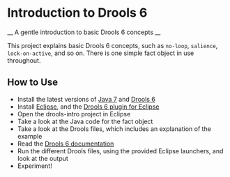 # Introduction to Drools 6
__ A gentle introduction to basic Drools 6 concepts __

This project explains basic Drools 6 concepts, such as `no-loop`, `salience`, `lock-on-active`, and so on.
There is one simple fact object in use throughout.

## How to Use

- Install the latest versions of [Java 7] and [Drools 6]
- Install [Eclipse], and the [Drools 6 plugin for Eclipse]
- Open the drools-intro project in Eclipse
- Take a look at the Java code for the fact object
- Take a look at the Drools files, which includes an explanation of the example
- Read the [Drools 6 documentation]
- Run the different Drools files, using the provided Eclipse launchers, and look at the output
- Experiment!

[Drools 6 documentation]: https://www.jboss.org/drools/documentation
[Java 7]: http://www.oracle.com/technetwork/java/javase/downloads/index.html
[Drools 6]: https://www.jboss.org/drools/downloads
[Eclipse]: https://www.eclipse.org/downloads/
[Drools 6 plugin for Eclipse]: http://download.jboss.org/drools/release/6.0.1.Final/org.drools.updatesite/